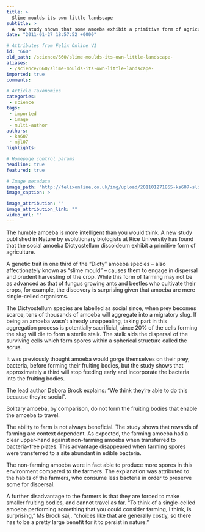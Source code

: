 ```yaml
---
title: >
  Slime moulds its own little landscape
subtitle: >
  A new study shows that some amoeba exhibit a primitive form of agriculture
date: "2011-01-27 18:57:52 +0000"

# Attributes from Felix Online V1
id: "660"
old_path: /science/660/slime-moulds-its-own-little-landscape-
aliases:
 - /science/660/slime-moulds-its-own-little-landscape-
imported: true
comments:

# Article Taxonomies
categories:
 - science
tags:
 - imported
 - image
 - multi-author
authors:
 - ks607
 - mjl07
highlights:

# Homepage control params
headline: true
featured: true

# Image metadata
image_path: "http://felixonline.co.uk/img/upload/201101271855-ks607-slimestu.jpg"
image_caption: >

image_attribution: ""
image_attribution_link: ""
video_url: ""
---
```


The humble amoeba is more intelligent than you would think. A new study published in Nature by evolutionary biologists at Rice University has found that the social amoeba Dictyostellum discoideum exhibit a primitive form of agriculture.

A genetic trait in one third of the “Dicty” amoeba species – also affectionately known as “slime mould” – causes them to engage in dispersal and prudent harvesting of the crop. While this form of farming may not be as advanced as that of fungus growing ants and beetles who cultivate their crops, for example, the discovery is surprising given that amoeba are mere single-celled organisms.

The Dictyostellum species are labelled as social since, when prey becomes scarce, tens of thousands of amoeba will aggregate into a migratory slug. If being an amoeba wasn’t already unappealing, taking part in this aggregation process is potentially sacrificial, since 20% of the cells forming the slug will die to form a sterile stalk. The stalk aids the dispersal of the surviving cells which form spores within a spherical structure called the sorus.

It was previously thought amoeba would gorge themselves on their prey, bacteria, before forming their fruiting bodies, but the study shows that approximately a third will stop feeding early and incorporate the bacteria into the fruiting bodies.

The lead author Debora Brock explains: “We think they’re able to do this because they’re social”.

Solitary amoeba, by comparison, do not form the fruiting bodies that enable the amoeba to travel.

The ability to farm is not always beneficial. The study shows that rewards of farming are context dependent. As expected, the farming amoeba had a clear upper-hand against non-farming amoeba when transferred to bacteria-free plates. This advantage disappeared when farming spores were transferred to a site abundant in edible bacteria.

The non-farming amoeba were in fact able to produce more spores in this environment compared to the farmers. The explanation was attributed to the habits of the farmers, who consume less bacteria in order to preserve some for dispersal.

A further disadvantage to the farmers is that they are forced to make smaller fruiting bodies, and cannot travel as far. “To think of a single-celled amoeba performing something that you could consider farming, I think, is surprising,” Ms Brock sai,. “choices like that are generally costly, so there has to be a pretty large benefit for it to persist in nature.”
